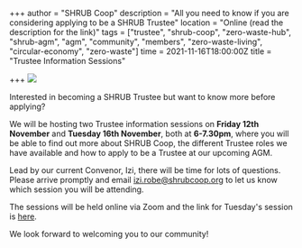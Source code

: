 +++
author = "SHRUB Coop"
description = "All you need to know if you are considering applying to be a SHRUB Trustee"
location = "Online (read the description for the link)"
tags = ["trustee", "shrub-coop", "zero-waste-hub", "shrub-agm", "agm", "community", "members", "zero-waste-living", "circular-economy", "zero-waste"]
time = 2021-11-16T18:00:00Z
title = "Trustee Information Sessions"

+++
![](https://res.cloudinary.com/shrub-co-op/image/upload/v1636542117/shrubcoop.org/media/zwh_zo7shl.jpg)

Interested in becoming a SHRUB Trustee but want to know more before applying?

We will be hosting two Trustee information sessions on **Friday 12th November** and **Tuesday 16th November**, both at **6-7.30pm**, where you will be able to find out more about SHRUB Coop, the different Trustee roles we have available and how to apply to be a Trustee at our upcoming AGM.

Lead by our current Convenor, Izi, there will be time for lots of questions. Please arrive promptly and email [izi.robe@shrubcoop.org](mailto:izi.robe@shrubcoop.org) to let us know which session you will be attending.

The sessions will be held online via Zoom and the link for Tuesday's session is [here](https://us02web.zoom.us/j/83095617781?pwd=Umo5Smcydk44WldTTC9RbjhyMTNvZz09).

We look forward to welcoming you to our community!